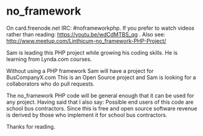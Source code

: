 # no_framework

On card.freenode.net IRC: #noframeworkphp.
If you prefer to watch videos rather than reading: https://youtu.be/wdCdMTBS_qg .
Also see: http://www.meetup.com/Linthicum-no_framework-PHP-Project/

Sam is leading this PHP project while growing his coding skills.
He is learning from Lynda.com courses.

Without using a PHP framework Sam will have a project for BusCompanyX.com
This is an Open Source project and Sam is looking for a collaborators
who do pull requests.

The no_framework PHP code will be general enough that it can be
used for any project. Having said that I also say:
Possible end users of this code are school bus contractors.
Since this is free and open source
software revenue is derived by those who implement
it for school bus contractors.

Thanks for reading.
